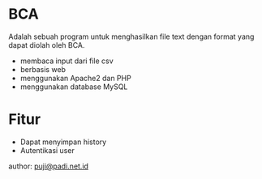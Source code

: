 # BCA

Adalah sebuah program untuk menghasilkan file text dengan format yang dapat diolah oleh BCA.

  - membaca input dari file csv
  - berbasis web
  - menggunakan Apache2 dan PHP
  - menggunakan database MySQL

# Fitur

  - Dapat menyimpan history
  - Autentikasi user

author: puji@padi.net.id